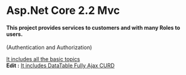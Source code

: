 <h1>Asp.Net Core 2.2 Mvc</h1> <h4>This project provides services to customers and with many Roles to users.</h4><p>(Authentication and Authorization)</p> <a href="https://github.com/DiaaElagha/ServiceProvide">It includes all the basic topics</a><br /> <a ><b>Edit :</b></a> <a href="https://www.c-sharpcorner.com/article/using-jquery-datatables-grid-with-asp-net-core-mvc/">It includes DataTable Fully Ajax CURD</a><br />
